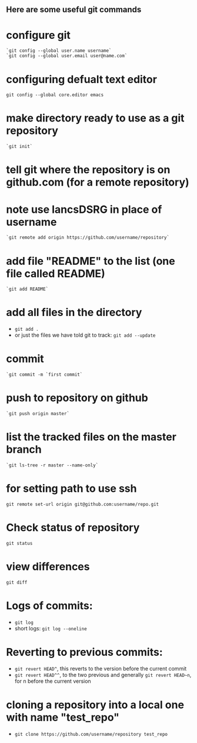 ## Here are some useful git commands


# configure git
	`git config --global user.name username`
	`git config --global user.email user@name.com`

# configuring defualt text editor
   `git config --global core.editor emacs`

# make directory ready to use as a git repository
	`git init`

# tell git where the repository is on github.com (for a remote repository)
# note use lancsDSRG in place of username
	`git remote add origin https://github.com/username/repository`

# add file "README" to the list (one file called README)
	`git add README`

# add all files in the directory
- `git add .`
- or just the files we have told git to track: `git add --update`

# commit
	`git commit -m `first commit`

# push to repository on github
	`git push origin master`

# list the tracked files on the master branch
   	`git ls-tree -r master --name-only`

# for setting path to use ssh 
`git remote set-url origin git@github.com:username/repo.git`

# Check status of repository
`git status`

# view differences
   `git diff`	


# Logs of commits:
- `git log`
- short logs: `git log --oneline`

# Reverting to previous commits:
- `git revert HEAD^`, this reverts to the version before the current commit
- `git revert HEAD^^`, to the two previous and generally `git revert HEAD~n`, for n before the current version

# cloning a repository into a local one with name "test_repo"
- `git clone https://github.com/username/repository test_repo`


